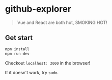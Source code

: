 # github-explorer

> Vue and React are both hot, SMOKING HOT!

## Get start

```bash
npm install
npm run dev
```
Checkout `localhost: 3000` in the browser!

If it doesn't work, try `sudo`.
